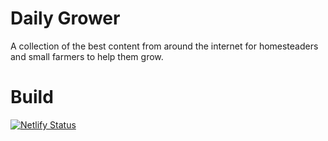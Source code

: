 # Daily Grower

A collection of the best content from around the internet for homesteaders and small farmers to help them grow.

# Build

[![Netlify Status](https://api.netlify.com/api/v1/badges/34eb91bb-c642-451c-bf51-eda55d3b61f4/deploy-status)](https://app.netlify.com/sites/daily-grower/deploys)

